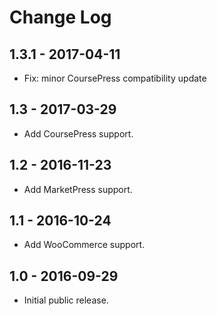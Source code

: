 Change Log
============


1.3.1 - 2017-04-11
-------------------------------------------------------------------------------
- Fix: minor CoursePress compatibility update

1.3 - 2017-03-29
-------------------------------------------------------------------------------
- Add CoursePress support.

1.2 - 2016-11-23
-------------------------------------------------------------------------------
- Add MarketPress support.

1.1 - 2016-10-24
-------------------------------------------------------------------------------
- Add WooCommerce support.

1.0 - 2016-09-29
-------------------------------------------------------------------------------
- Initial public release.
